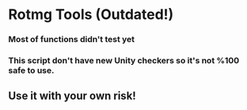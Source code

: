 # Rotmg Tools (Outdated!)
### Most of functions didn't test yet
### This script don't have new Unity checkers so it's not %100 safe to use.

## Use it with your own risk!
